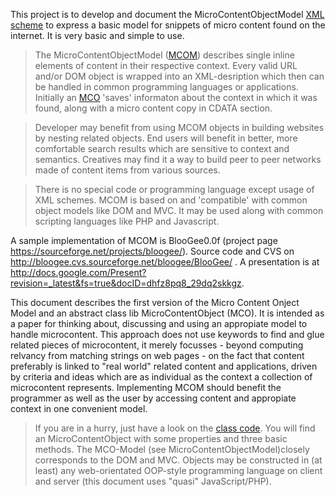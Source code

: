 This project is to develop and document the  MicroContentObjectModel [XML scheme](XML.md) to express a basic model for snippets of micro content found on the internet. It is very basic and simple to use.

> The MicroContentObjectModel ([MCOM](MCOM.md)) describes single inline elements of content in their respective context. Every valid URL and/or DOM object is wrapped into an XML-desription which then can be handled in common programming languages or applications. Initially an [MCO](MCO.md) 'saves' informaton about the context in which it was found, along with a micro content copy in CDATA section.

> Developer may benefit from using MCOM objects in building websites by nesting related objects. End users  will benefit in better, more comfortable search results which are sensitive to context and semantics. Creatives may find it a way to build peer to peer networks made of content items from various sources.

> There is no special code or programming language except usage of XML schemes. MCOM is based on and 'compatible' with common object models like DOM and MVC. It may be used along with common scripting languages like PHP and Javascript.

A sample implementation of MCOM is BlooGee0.0f (project page  https://sourceforge.net/projects/bloogee/). Source code and CVS on http://bloogee.cvs.sourceforge.net/bloogee/BlooGee/ . A presentation is at http://docs.google.com/Present?revision=_latest&fs=true&docID=dhfz8pq8_29dq2skkgz.

This document describes the first version of the Micro Content Onject Model and an abstract class lib MicroContentObject (MCO). It is intended as a paper for thinking about, discussing and using an appropiate model to handle microcontent. This approach does not use keywords to find and glue related pieces of microcontent, it merely focusses - beyond computing relvancy from matching strings on web pages - on the fact that content preferably is linked to "real world" related content and applications, driven by criteria and ideas which are as individual as the context a collection of microcontent represents. Implementing MCOM should benefit the programmer as well as the user by accessing content and appropiate context in one convenient model.

> If you are in a hurry, just have a look on the  [class code](basic.md). You will find an MicroContentObject with some properties and three basic methods. The MCO-Model (see MicroContentObjectModel)closely corresponds to the DOM and MVC. Objects may be constructed in (at least) any web-orientated OOP-style programming language on client and server (this document uses "quasi" JavaScript/PHP).

